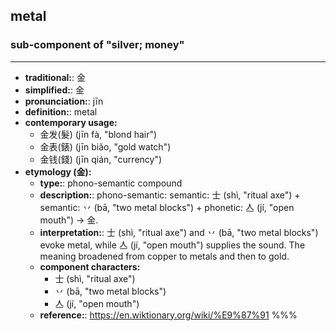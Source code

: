 ## metal
### sub-component of "silver; money"
---
- **traditional:**: 金
- **simplified:**: 金
- **pronunciation:**: jīn
- **definition:**: metal
- **contemporary usage:**
  - 金发(髮) (jīn fà, "blond hair")
  - 金表(錶) (jīn biǎo, "gold watch")
  - 金钱(錢) (jīn qián, "currency")
- **etymology (金):**
  - **type:**: phono-semantic compound
  - **description:**: phono-semantic: semantic: 士 (shì, "ritual axe") + semantic: 丷 (bā, "two metal blocks") + phonetic: 亼 (jí, "open mouth") → 金.
  - **interpretation:**: 士 (shì, "ritual axe") and 丷 (bā, "two metal blocks") evoke metal, while 亼 (jí, "open mouth") supplies the sound. The meaning broadened from copper to metals and then to gold.
  - **component characters:**
    - 士 (shì, "ritual axe")
    - 丷 (bā, "two metal blocks")
    - 亼 (jí, "open mouth")
  - **reference:**: https://en.wiktionary.org/wiki/%E9%87%91
%%%
